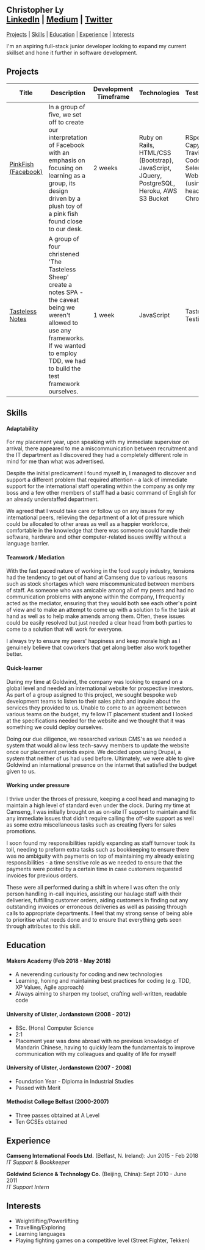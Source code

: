 ## Christopher Ly<br>[LinkedIn](https://www.linkedin.com/in/christopher-ly-83121619/) | [Medium](https://medium.com/@defc0none) | [Twitter](https://twitter.com/fake_roogle) 

[Projects](#projects) | [Skills](#skills) | [Education](#education) | [Experience](#experience) | [Interests](#interests)

I'm an aspiring full-stack junior developer looking to expand my current skillset and hone it further in software development.

## Projects
|Title | Description | Development Timeframe | Technologies | Testing/CI/CD |
|--|--|--|--|--|
| [PinkFish (Facebook)](https://github.com/Hemesh-Unka/acebook-pinkFish) | In a group of five, we set off to create our interpretation of Facebook with an emphasis on focusing on learning as a group, its design driven by a plush toy of a pink fish found close to our desk. | 2 weeks | Ruby on Rails, HTML/CSS (Bootstrap), JavaScript, JQuery, PostgreSQL,  Heroku, AWS S3 Bucket | RSpec, Capybara, Travis, CodeClimate, Selenium-Webdriver (using headless Chrome) |
| [Tasteless Notes](https://github.com/vivianallen/tastelessnotes) | A group of four christened 'The Tasteless Sheep' create a notes SPA - the caveat being we weren't allowed to use any frameworks. If we wanted to employ TDD, we had to build the test framework ourselves.  | 1 week | JavaScript | Tasteless Testing Suite  |

## Skills

#### Adaptability

For my placement year, upon speaking with my immediate supervisor on arrival, there appeared to me a miscommunication between recruitment and the IT department as I discovered they had a completely different role in mind for me than what was advertised.

Despite the initial predicament I found myself in, I managed to discover and support a different problem that required attention - a lack of immediate support for the international staff operating within the company as only my boss and a few other members of staff had a basic command of English for an already understaffed department.

We agreed that I would take care or follow up on any issues for my international peers, relieving the department of a lot of pressure which could be allocated to other areas as well as a happier workforce, comfortable in the knowledge that there was someone could handle their software, hardware and other computer-related issues swiftly without a language barrier.

#### Teamwork / Mediation

With the fast paced nature of working in the food supply industry, tensions had the tendency to get out of hand at Camseng due to various reasons such as stock shortages which were miscommunicated between members of staff. As someone who was amicable among all of my peers and had no communication problems with anyone within the company, I frequently acted as the mediator, ensuring that they would both see each other's point of view and to make an attempt to come up with a solution to fix the task at hand as well as to help make amends among them. Often, these issues could be easily resolved but just needed a clear head from both parties to come to a solution that will work for everyone.

I always try to ensure my peers' happiness and keep morale high as I genuinely believe that coworkers that get along better also work together better.

#### Quick-learner

During my time at Goldwind, the company was looking to expand on a global level and needed an international website for prospective investors. As part of a group assigned to this project, we sought bespoke web development teams to listen to their sales pitch and inquire about the services they provided to us. Unable to come to an agreement between various teams on the budget, my fellow IT placement student and I looked at the specifications needed for the website and we thought that it was something we could deploy ourselves.

Doing our due diligence, we researched various CMS's as we needed a system that would allow less tech-savvy members to update the website once our placement periods expire. We decided upon using Drupal, a system that neither of us had used before. Ultimately, we were able to give Goldwind an international presence on the internet that satisfied the budget given to us.

#### Working under pressure

I thrive under the throes of pressure, keeping a cool head and managing to maintain a high level of standard even under the clock. During my time at Camseng, I was initially brought on as on-site IT support to maintain and fix any immediate issues that didn't require calling the off-site support as well as some extra miscellaneous tasks such as creating flyers for sales promotions.

I soon found my responsibilities rapidly expanding as staff turnover took its toll, needing to preform extra tasks such as bookkeeping to ensure there was no ambiguity with payments on top of maintaining my already existing responsibilities - a time sensitive role as we needed to ensure that the payments were posted by a certain time in case customers requested invoices for previous orders.

These were all performed during a shift in where I was often the only person handling in-call inquiries, assisting our haulage staff with their deliveries, fulfilling customer orders, aiding customers in finding out any outstanding invoices or erroneous deliveries as well as passing through calls to appropriate departments. I feel that my strong sense of being able to prioritise what needs done and to ensure that everything gets seen through attributes to this skill.

## Education

#### Makers Academy (Feb 2018 - May 2018)

- A neverending curiousity for coding and new technologies
- Learning, honing and maintaining best practices for coding (e.g. TDD, XP Values, Agile approach)
- Always aiming to sharpen my toolset, crafting well-written, readable code

#### University of Ulster, Jordanstown (2008 - 2012)

- BSc. (Hons) Computer Science
- 2:1
- Placement year was done abroad with no previous knowledge of Mandarin Chinese, having to quickly learn the fundamentals to improve communication with my colleagues and quality of life for myself

#### University of Ulster, Jordanstown (2007 - 2008)

- Foundation Year - Diploma in Industrial Studies
- Passed with Merit

#### Methodist College Belfast (2000-2007)

- Three passes obtained at A Level
- Ten GCSEs obtained

## Experience

**Camseng International Foods Ltd.** (Belfast, N. Ireland): Jun 2015 - Feb 2018  
*IT Support & Bookkeeper*

**Goldwind Science & Technology Co.** (Beijing, China): Sept 2010 - June 2011  
*IT Support Intern*

## Interests

* Weightlifting/Powerlifting
* Travelling/Exploring
* Learning languages
* Playing fighting games on a competitive level (Street Fighter, Tekken)
